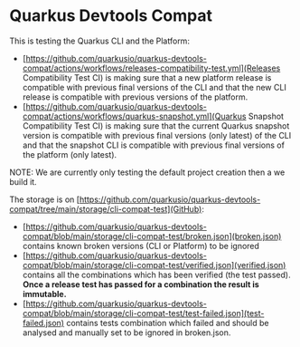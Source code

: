 # Quarkus Devtools Compat

This is testing the Quarkus CLI and the Platform:
- [https://github.com/quarkusio/quarkus-devtools-compat/actions/workflows/releases-compatibility-test.yml](Releases Compatibility Test CI) is making sure that a new platform release is compatible with previous final versions of the CLI and that the new CLI release is compatible with previous versions of the platform.
- [https://github.com/quarkusio/quarkus-devtools-compat/actions/workflows/quarkus-snapshot.yml](Quarkus Snapshot Compatibility Test CI) is making sure that the current Quarkus snapshot version is compatible with previous final versions (only latest) of the CLI and that the snapshot CLI is compatible with previous final versions of the platform (only latest).

NOTE: We are currently only testing the default project creation then a we build it.

The storage is on [https://github.com/quarkusio/quarkus-devtools-compat/tree/main/storage/cli-compat-test](GitHub):
- [https://github.com/quarkusio/quarkus-devtools-compat/blob/main/storage/cli-compat-test/broken.json](broken.json) contains known broken versions (CLI or Platform) to be ignored
- [https://github.com/quarkusio/quarkus-devtools-compat/blob/main/storage/cli-compat-test/verified.json](verified.json) contains all the combinations which has been verified (the test passed). **Once a release test has passed for a combination the result is immutable.**
- [https://github.com/quarkusio/quarkus-devtools-compat/blob/main/storage/cli-compat-test/test-failed.json](test-failed.json) contains tests combination which failed and should be analysed and manually set to be ignored in broken.json.